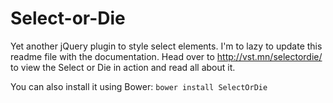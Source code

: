 Select-or-Die
=============

Yet another jQuery plugin to style select elements. I'm to lazy to update this readme file with the documentation. Head over to http://vst.mn/selectordie/ to view the Select or Die in action and read all about it.

You can also install it using Bower:
`bower install SelectOrDie`